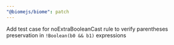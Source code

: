 ```yaml
---
"@biomejs/biome": patch
---
```


Add test case for noExtraBooleanCast rule to verify parentheses preservation in `!Boolean(b0 && b1)` expressions
